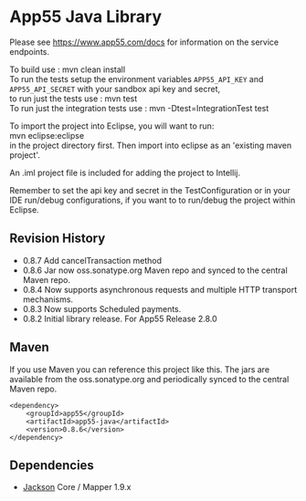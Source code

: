 App55 Java Library
==================

Please see https://www.app55.com/docs for information on the service endpoints.

To build use : mvn clean install  
To run the tests setup the environment variables `APP55_API_KEY` and `APP55_API_SECRET` with your sandbox api key and secret,  
to run just the tests use : mvn test  
To run just the integration tests use : mvn -Dtest=IntegrationTest test  

To import the project into Eclipse, you will want to run:  
mvn eclipse:eclipse  
in the project directory first. Then import into eclipse as an 'existing maven project'.  

An .iml project file is included for adding the project to Intellij.  

Remember to set the api key and secret in the TestConfiguration or in your IDE run/debug 
configurations, if you want to to run/debug the project within Eclipse.  

Revision History
----------------
* 0.8.7 Add cancelTransaction method
* 0.8.6 Jar now oss.sonatype.org Maven repo and synced to the central Maven repo.
* 0.8.4 Now supports asynchronous requests and multiple HTTP transport mechanisms.
* 0.8.3 Now supports Scheduled payments.
* 0.8.2 Initial library release. For App55 Release 2.8.0

Maven
-----
If you use Maven you can reference this project like this. The jars are available from the oss.sonatype.org and periodically synced to the central Maven repo.

    <dependency>
        <groupId>app55</groupId>
        <artifactId>app55-java</artifactId>
        <version>0.8.6</version>
    </dependency>

Dependencies
------------
* [Jackson](http://wiki.fasterxml.com/JacksonDownload) Core / Mapper 1.9.x
